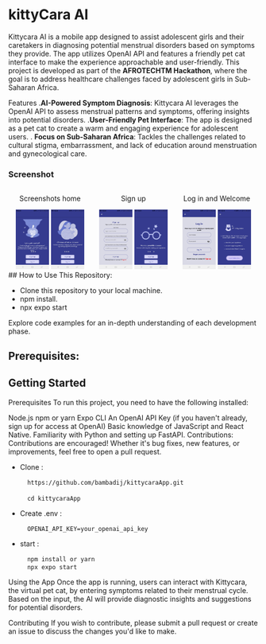 # kittyCara AI
Kittycara AI is a mobile app designed to assist adolescent girls and their caretakers in diagnosing potential menstrual disorders based on symptoms they provide. The app utilizes OpenAI API and features a friendly pet cat interface to make the experience approachable and user-friendly. This project is developed as part of the **AFROTECHTM Hackathon**, where the goal is to address healthcare challenges faced by adolescent girls in Sub-Saharan Africa.

Features
.**AI-Powered Symptom Diagnosis**: Kittycara AI leverages the OpenAI API to assess menstrual patterns and symptoms, offering insights into potential disorders.
.**User-Friendly Pet Interface**: The app is designed as a pet cat to create a warm and engaging experience for adolescent users.
. **Focus on Sub-Saharan Africa**: Tackles the challenges related to cultural stigma, embarrassment, and lack of education around menstruation and gynecological care.

### Screenshot

<div style="display: flex; align-items: center;">
    <div style="flex: 33.33%; text-align: center;">
        <p>Screenshots home</p>
        <img src="assets/images/10.jpeg" alt="Top" width="40%"/>
        <img src="assets/images/11.jpeg" alt="Top" width="40%"/>
    </div>
    <div style="flex: 33.33%; text-align: center;">
        <p>Sign up</p>
        <img src="assets/images/4.jpeg" alt="Middle" width="40%"/>
        <img src="assets/images/2.jpeg" alt="Top" width="40%"/>
        </div>
    <div style="flex: 33.33%; text-align: center;">
        <p>Log in and Welcome</p>
        <img src="assets/images/51.jpeg" alt="Middle" width="40%"/>
        <img src="assets/images/5.jpeg" alt="Middle" width="40%"/>
        </div>
</div>
## How to Use This Repository:

- Clone this repository to your local machine.
- npm install.
- npx expo start

Explore code examples for an in-depth understanding of each development phase.

## Prerequisites:
## Getting Started
Prerequisites
To run this project, you need to have the following installed:

Node.js
npm or yarn
Expo CLI
An OpenAI API Key (if you haven't already, sign up for access at OpenAI)
Basic knowledge of JavaScript and React Native.
Familiarity with Python and setting up FastAPI.
Contributions:
Contributions are encouraged! Whether it's bug fixes, new features, or improvements, feel free to open a pull request.

- Clone :

        https://github.com/bambadij/kittycaraApp.git
        
        cd kittycaraApp
- Create .env :

        OPENAI_API_KEY=your_openai_api_key


- start : 

        npm install or yarn
        npx expo start

Using the App
Once the app is running, users can interact with Kittycara, the virtual pet cat, by entering symptoms related to their menstrual cycle. Based on the input, the AI will provide diagnostic insights and suggestions for potential disorders.

Contributing
If you wish to contribute, please submit a pull request or create an issue to discuss the changes you'd like to make.

